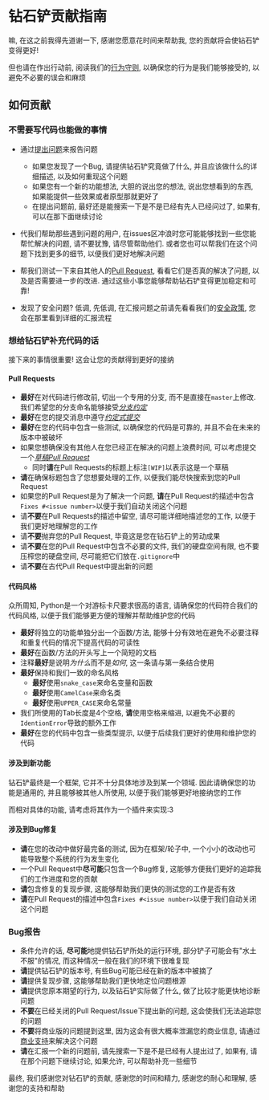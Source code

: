 # 钻石铲贡献指南

嘛, 在这之前我得先道谢一下, 感谢您愿意花时间来帮助我, 您的贡献将会使钻石铲变得更好!

但也请在作出行动前, 阅读我们的[行为守则](CODE_OF_CONDUCT.md), 以确保您的行为是我们能够接受的, 以避免不必要的误会和麻烦

## 如何贡献

### 不需要写代码也能做的事情

- 通过[提出问题](https://github.com/diamond-shovel/diamond-shovel/issues/new)来报告问题
  - 如果您发现了一个Bug, 请提供钻石铲究竟做了什么, 并且应该做什么的详细描述, 以及如何重现这个问题
  - 如果您有一个新的功能想法, 大胆的说出您的想法, 说出您想看到的东西, 如果能提供一些效果或者原型那就更好了
  - 在提出问题前, 最好还是能搜索一下是不是已经有先人已经问过了, 如果有, 可以在那下面继续讨论

- 代我们帮助那些遇到问题的用户, 在issues区冲浪时您可能能够找到一些您能帮忙解决的问题, 请不要犹豫, 请尽管帮助他们. 或者您也可以帮我们在这个问题下找到更多的细节, 以便我们更好地解决问题
- 帮我们测试一下来自其他人的[Pull Request](https://github.com/diamond-shovel/diamond-shovel/pulls), 看看它们是否真的解决了问题, 以及是否需要进一步的改进. 通过这些小事您能够帮助钻石铲变得更加稳定和可靠!
- 发现了安全问题? 低调, 先低调, 在汇报问题之前请先看看我们的[安全政策](SECURITY.md), 您会在那里看到详细的汇报流程


### 想给钻石铲补充代码的话

接下来的事情很重要! 这会让您的贡献得到更好的接纳

#### Pull Requests

* **最好**在对代码进行修改前, 切出一个专用的分支, 而不是直接在`master`上修改. 我们希望您的分支命名能够接受<cite>[分支约定][1]</cite>
* **最好**在您的提交消息中遵守<cite>[约定式提交][2]</cite>
* **最好**在您的代码中包含一些测试, 以确保您的代码是可靠的, 并且不会在未来的版本中被破坏
* 如果您想确保没有其他人在您已经正在解决的问题上浪费时间, 可以考虑提交一个<cite>[草稿Pull Request][3]</cite>
  * 同时**请**在Pull Requests的标题上标注`[WIP]`以表示这是一个草稿
* **请**在确保标题包含了您想要处理的工作, 以便我们能尽快搜索到您的Pull Request
* 如果您的Pull Request是为了解决一个问题, **请**在Pull Request的描述中包含`Fixes #<issue number>`以便于我们自动关闭这个问题
* 请**不要**在Pull Requests的描述中留空, 请尽可能详细地描述您的工作, 以便于我们更好地理解您的工作
* 请**不要**抛弃您的Pull Request, 毕竟这是您在钻石铲上的劳动成果
* 请**不要**在您的Pull Request中包含不必要的文件, 我们的硬盘空间有限, 也不要压榨您的硬盘空间, 尽可能把它们放在`.gitignore`中
* 请**不要**在古代Pull Request中提出新的问题

#### 代码风格

众所周知, Python是一个对游标卡尺要求很高的语言, 请确保您的代码符合我们的代码风格, 以便于我们能够更方便的理解并帮助维护您的代码

* **最好**将独立的功能单独分出一个函数/方法, 能够十分有效地在避免不必要注释和重复代码的情况下提高代码的可读性
* **最好**在函数/方法的开头写上一个简短的文档
* 注释**最好**是说明*为什么*而不是*如何*, 这一条请与第一条结合使用
* **最好**保持和我们一致的命名风格
  * **最好**使用`snake_case`来命名变量和函数
  * **最好**使用`CamelCase`来命名类
  * **最好**使用`UPPER_CASE`来命名常量
* 我们所使用的Tab长度是4个空格, **请**使用空格来缩进, 以避免不必要的`IdentionError`导致的额外工作
* **最好**在您的代码中包含一些类型提示, 以便于后续我们更好的使用和维护您的代码

#### 涉及到新功能

钻石铲最终是一个框架, 它并不十分具体地涉及到某一个领域.
因此请确保您的功能是通用的, 并且能够被其他人所使用, 以便于我们能够更好地接纳您的工作

而相对具体的功能, 请考虑将其作为一个插件来实现:3

#### 涉及到Bug修复

* **请**在您的改动中做好最完备的测试, 因为在框架/轮子中, 一个小小的改动也可能导致整个系统的行为发生变化
* 一个Pull Request中**尽可能**只包含一个Bug修复, 这能够方便我们更好的追踪我们的工作进度和您的贡献
* **请**包含修复的复现步骤, 这能够帮助我们更快的测试您的工作是否有效
* **请**在Pull Request的描述中包含`Fixes #<issue number>`以便于我们自动关闭这个问题

### Bug报告

* 条件允许的话, **尽可能**地提供钻石铲所处的运行环境, 部分铲子可能会有"水土不服"的情况, 而这种情况一般在我们的环境下很难复现
* **请**提供钻石铲的版本号, 有些Bug可能已经在新的版本中被摘了
* **请**提供复现步骤, 这能够帮助我们更快地定位问题根源
* **请**提供您原本期望的行为, 以及钻石铲实际做了什么, 做了比较才能更快地诊断问题
* **不要**在已经关闭的Pull Request/Issue下提出新的问题, 这会使我们无法追踪您的问题
* **不要**将商业版的问题提到这里, 因为这会有很大概率泄漏您的商业信息, 请通过[商业支持](https://diamond-shovel.com)来解决这个问题
* **请**在汇报一个新的问题前, 请先搜索一下是不是已经有人提出过了, 如果有, 请在那个问题下继续讨论, 如果允许, 可以帮助补充一些细节

最终, 我们感谢您对钻石铲的贡献, 感谢您的时间和精力, 感谢您的耐心和理解, 感谢您的支持和帮助

[1]: https://gist.github.com/jpolete/aa31b9043e8e90f8a47c7738669555fa
[2]: https://www.conventionalcommits.org/en/v1.0.0/
[3]: https://github.blog/2019-02-14-introducing-draft-pull-requests/
